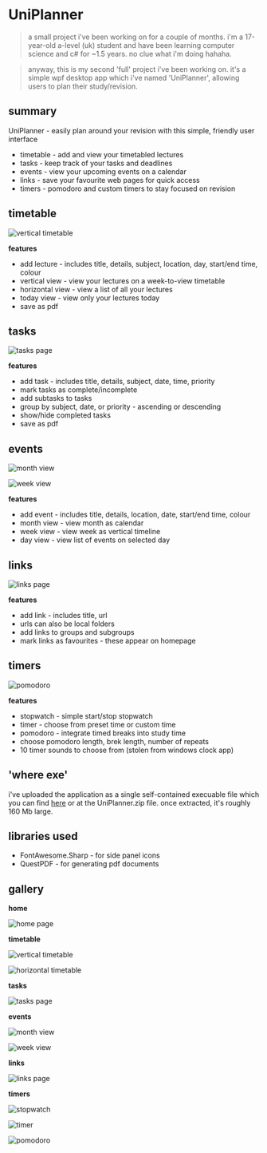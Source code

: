 # UniPlanner

> a small project i've been working on for a couple of months. i'm a 17-year-old a-level (uk) student and have been learning computer science and c# for ~1.5 years. no clue what i'm doing hahaha.

> anyway, this is my second 'full' project i've been working on. it's a simple wpf desktop app which i've named 'UniPlanner', allowing users to plan their study/revision.

## summary

UniPlanner - easily plan around your revision with this simple, friendly user interface

* timetable - add and view your timetabled lectures
* tasks - keep track of your tasks and deadlines
* events - view your upcoming events on a calendar
* links - save your favourite web pages for quick access
* timers - pomodoro and custom timers to stay focused on revision

## timetable

![vertical timetable](/Gallery/TimetableVertical.png)

**features**

* add lecture - includes title, details, subject, location, day, start/end time, colour
* vertical view - view your lectures on a week-to-view timetable
* horizontal view - view a list of all your lectures
* today view - view only your lectures today
* save as pdf

## tasks

![tasks page](/Gallery/Tasks.png)

**features**

* add task - includes title, details, subject, date, time, priority
* mark tasks as complete/incomplete
* add subtasks to tasks
* group by subject, date, or priority - ascending or descending
* show/hide completed tasks
* save as pdf

## events

![month view](/Gallery/EventsMonth.png)

![week view](/Gallery/EventsWeek.png)

**features**

* add event - includes title, details, location, date, start/end time, colour
* month view - view month as calendar
* week view - view week as vertical timeline
* day view - view list of events on selected day

## links

![links page](/Gallery/Links.png)

**features**

* add link - includes title, url
* urls can also be local folders
* add links to groups and subgroups
* mark links as favourites - these appear on homepage

## timers

![pomodoro](/Gallery/TimersPomodoro.png)

**features**

* stopwatch - simple start/stop stopwatch
* timer - choose from preset time or custom time
* pomodoro - integrate timed breaks into study time
* choose pomodoro length, brek length, number of repeats
* 10 timer sounds to choose from (stolen from windows clock app)

## 'where exe'

i've uploaded the application as a single self-contained execuable file which you can find [here](UniPlanner.zip) or at the UniPlanner.zip file. once extracted, it's roughly 160 Mb large.

## libraries used

* FontAwesome.Sharp - for side panel icons
* QuestPDF - for generating pdf documents

## gallery

**home**

![home page](/Gallery/Home.png)

**timetable**

![vertical timetable](/Gallery/TimetableVertical.png)

![horizontal timetable](/Gallery/TimetableHorizontal.png)

**tasks**

![tasks page](/Gallery/Tasks.png)

**events**

![month view](/Gallery/EventsMonth.png)

![week view](/Gallery/EventsWeek.png)

**links**

![links page](/Gallery/Links.png)


**timers**

![stopwatch](/Gallery/TimersStopwatch.png)

![timer](/Gallery/TimersTimer.png)

![pomodoro](/Gallery/TimersPomodoro.png)

